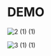 # DEMO

![2 (1) (1)](https://github.com/user-attachments/assets/c7c7098a-0273-4031-9770-93a39479437d)

![3 (1) (1)](https://github.com/user-attachments/assets/828fbf5d-194f-4329-9ddd-9525fc20399f)
